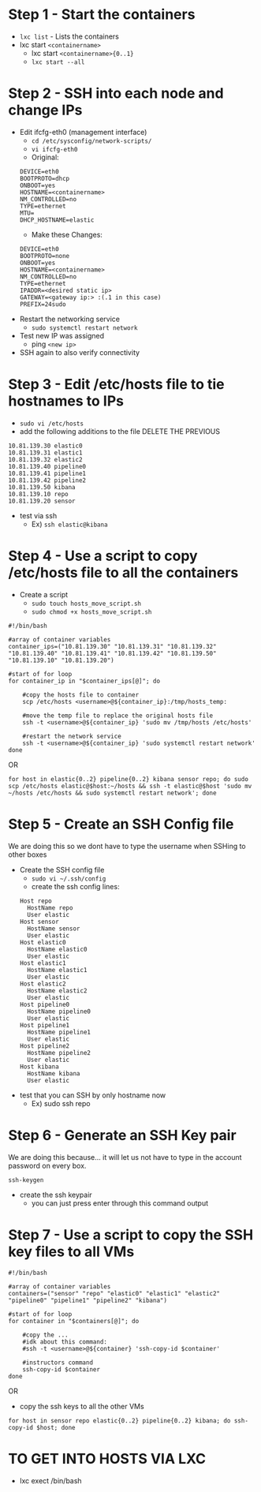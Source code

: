 # Step 1 - Start the containers

- `lxc list` - Lists the containers
- lxc start `<containername>`
  - lxc start `<containername>{0..1}`
  - `lxc start --all`


# Step 2 - SSH into each node and change IPs

- Edit ifcfg-eth0 (management interface)
  - `cd /etc/sysconfig/network-scripts/`
  - `vi ifcfg-eth0`
  - Original: 
  ```
  DEVICE=eth0
  BOOTPROTO=dhcp
  ONBOOT=yes
  HOSTNAME=<containername>
  NM_CONTROLLED=no
  TYPE=ethernet
  MTU= 
  DHCP_HOSTNAME=elastic
  ```
  - Make these Changes:
  ```
  DEVICE=eth0
  BOOTPROTO=none
  ONBOOT=yes
  HOSTNAME=<containername>
  NM_CONTROLLED=no
  TYPE=ethernet
  IPADDR=<desired static ip>
  GATEWAY=<gateway ip:> :(.1 in this case)
  PREFIX=24sudo
  ``` 
- Restart the networking service
  - `sudo systemctl restart network`
- Test new IP was assigned
  - ping `<new ip>`
- SSH again to also verify connectivity


# Step 3 - Edit /etc/hosts file to tie hostnames to IPs

- `sudo vi /etc/hosts`
- add the following additions to the file DELETE THE PREVIOUS
```
10.81.139.30 elastic0
10.81.139.31 elastic1
10.81.139.32 elastic2
10.81.139.40 pipeline0
10.81.139.41 pipeline1
10.81.139.42 pipeline2
10.81.139.50 kibana
10.81.139.10 repo
10.81.139.20 sensor
```
- test via ssh
  - Ex) `ssh elastic@kibana`

# Step 4 - Use a script to copy /etc/hosts file to all the containers

- Create a script
  - `sudo touch hosts_move_script.sh`
  - `sudo chmod +x hosts_move_script.sh`

```
#!/bin/bash

#array of container variables
container_ips=("10.81.139.30" "10.81.139.31" "10.81.139.32" "10.81.139.40" "10.81.139.41" "10.81.139.42" "10.81.139.50" "10.81.139.10" "10.81.139.20")

#start of for loop
for container_ip in "$container_ips[@]"; do

    #copy the hosts file to container
    scp /etc/hosts <username>@${container_ip}:/tmp/hosts_temp:

    #move the temp file to replace the original hosts file
    ssh -t <username>@${container_ip} 'sudo mv /tmp/hosts /etc/hosts'

    #restart the network service
    ssh -t <username>@${container_ip} 'sudo systemctl restart network'
done

```


OR

```
for host in elastic{0..2} pipeline{0..2} kibana sensor repo; do sudo scp /etc/hosts elastic@$host:~/hosts && ssh -t elastic@$host 'sudo mv ~/hosts /etc/hosts && sudo systemctl restart network'; done
```


# Step 5 - Create an SSH Config file
We are doing this so we dont have to type the username when SSHing to other boxes


- Create the SSH config file
  - `sudo vi ~/.ssh/config`
  - create the ssh config lines:
  ```
  Host repo
    HostName repo
    User elastic
  Host sensor
    HostName sensor
    User elastic
  Host elastic0
    HostName elastic0
    User elastic
  Host elastic1
    HostName elastic1
    User elastic
  Host elastic2
    HostName elastic2
    User elastic
  Host pipeline0
    HostName pipeline0
    User elastic
  Host pipeline1
    HostName pipeline1
    User elastic
  Host pipeline2
    HostName pipeline2
    User elastic
  Host kibana
    HostName kibana
    User elastic
  ```
- test that you can SSH by only hostname now
  - Ex) sudo ssh repo

# Step 6 - Generate an SSH Key pair
We are doing this because... it will let us not have to type in the account password on every box.

`ssh-keygen`

- create the ssh keypair
  - you can just press enter through this command output




# Step 7 - Use a script to copy the SSH key files to all VMs

```
#!/bin/bash

#array of container variables
containers=("sensor" "repo" "elastic0" "elastic1" "elastic2" "pipeline0" "pipeline1" "pipeline2" "kibana")

#start of for loop
for container in "$containers[@]"; do

    #copy the ...
    #idk about this command:
    #ssh -t <username>@${container} 'ssh-copy-id $container'

    #instructors command
    ssh-copy-id $container
done
```

OR 


- copy the ssh keys to all the other VMs

```
for host in sensor repo elastic{0..2} pipeline{0..2} kibana; do ssh-copy-id $host; done
```



# TO GET INTO HOSTS VIA LXC

- lxc exect <HOSTNAME> /bin/bash